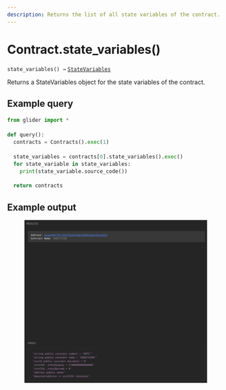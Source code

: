 ```yaml
---
description: Returns the list of all state variables of the contract.
---
```


# Contract.state\_variables()

`state_variables() →` [`StateVariables`](../statevariables/)

Returns a StateVariables object for the state variables of the contract.

## Example query

```python
from glider import *

def query():
  contracts = Contracts().exec(1)

  state_variables = contracts[0].state_variables().exec()
  for state_variable in state_variables:
    print(state_variable.source_code())

  return contracts
```

## Example output

<figure><img src="../../.gitbook/assets/image (76).png" alt=""><figcaption></figcaption></figure>
